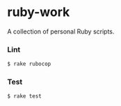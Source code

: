 # ruby-work

A collection of personal Ruby scripts.


### Lint

```bash
$ rake rubocop
```

### Test

```bash
$ rake test
```
